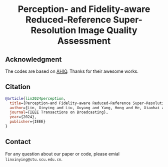 <div align=center>
  
# Perception- and Fidelity-aware Reduced-Reference Super-Resolution Image Quality Assessment

</div>


## Acknowledgment
The codes are based on [AHIQ](https://github.com/IIGROUP/AHIQ). Thanks for their awesome works.

## Citation
```bibtex
@article{lin2024perception,
  title={Perception-and Fidelity-aware Reduced-Reference Super-Resolution Image Quality Assessment},
  author={Lin, Xinying and Liu, Xuyang and Yang, Hong and He, Xiaohai and Chen, Honggang},
  journal={IEEE Transactions on Broadcasting},
  year={2024},
  publisher={IEEE}
}
```

## Contact
For any question about our paper or code, please emial `linxinying@stu.scu.edu.cn`.


